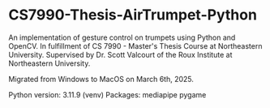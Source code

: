 # CS7990-Thesis-AirTrumpet-Python
An implementation of gesture control on trumpets using Python and OpenCV. In fulfillment of CS 7990 - Master's Thesis Course at Northeastern University. Supervised by Dr. Scott Valcourt of the Roux Institute at Northeastern University.

Migrated from Windows to MacOS on March 6th, 2025.

Python version: 3.11.9 (venv)
Packages:
mediapipe
pygame

